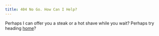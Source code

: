 ```yaml
---
title: 404 No Go. How Can I Help?
---
```

Perhaps I can offer you a steak or a hot shave while you wait? Perhaps try heading [home](/en/)?

